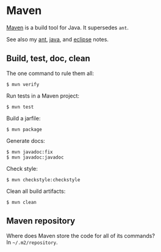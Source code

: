 # Maven

[Maven](https://maven.apache.org/)
is a build tool for Java.
It supersedes `ant`.

See also my [ant](./ant.md), [java](./java.md), and [eclipse](./eclipse.md) notes.


## Build, test, doc, clean

The one command to rule them all:

    $ mvn verify

Run tests in a Maven project:
```
$ mvn test
```
Build a jarfile:
```
$ mvn package
```
Generate docs:
```
$ mvn javadoc:fix
$ mvn javadoc:javadoc
```
Check style:
```
$ mvn checkstyle:checkstyle
```
Clean all build artifacts:

    $ mvn clean


## Maven repository

Where does Maven store the code for all of its commands?  
In `~/.m2/repository`.
